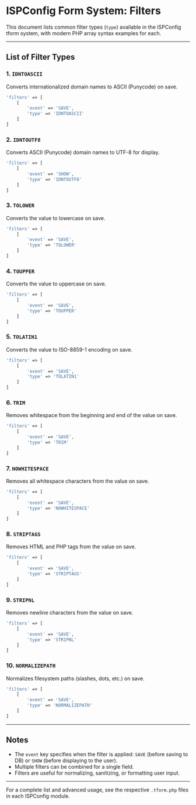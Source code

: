 # ISPConfig Form System: Filters

This document lists common filter types (`type`) available in the ISPConfig tform system, with modern PHP array syntax examples for each.

---

## List of Filter Types

### 1. `IDNTOASCII`
Converts internationalized domain names to ASCII (Punycode) on save.
```php
'filters' => [
    [
        'event' => 'SAVE',
        'type' => 'IDNTOASCII'
    ]
]
```

### 2. `IDNTOUTF8`
Converts ASCII (Punycode) domain names to UTF-8 for display.
```php
'filters' => [
    [
        'event' => 'SHOW',
        'type' => 'IDNTOUTF8'
    ]
]
```

### 3. `TOLOWER`
Converts the value to lowercase on save.
```php
'filters' => [
    [
        'event' => 'SAVE',
        'type' => 'TOLOWER'
    ]
]
```

### 4. `TOUPPER`
Converts the value to uppercase on save.
```php
'filters' => [
    [
        'event' => 'SAVE',
        'type' => 'TOUPPER'
    ]
]
```

### 5. `TOLATIN1`
Converts the value to ISO-8859-1 encoding on save.
```php
'filters' => [
    [
        'event' => 'SAVE',
        'type' => 'TOLATIN1'
    ]
]
```

### 6. `TRIM`
Removes whitespace from the beginning and end of the value on save.
```php
'filters' => [
    [
        'event' => 'SAVE',
        'type' => 'TRIM'
    ]
]
```

### 7. `NOWHITESPACE`
Removes all whitespace characters from the value on save.
```php
'filters' => [
    [
        'event' => 'SAVE',
        'type' => 'NOWHITESPACE'
    ]
]
```

### 8. `STRIPTAGS`
Removes HTML and PHP tags from the value on save.
```php
'filters' => [
    [
        'event' => 'SAVE',
        'type' => 'STRIPTAGS'
    ]
]
```

### 9. `STRIPNL`
Removes newline characters from the value on save.
```php
'filters' => [
    [
        'event' => 'SAVE',
        'type' => 'STRIPNL'
    ]
]
```

### 10. `NORMALIZEPATH`
Normalizes filesystem paths (slashes, dots, etc.) on save.
```php
'filters' => [
    [
        'event' => 'SAVE',
        'type' => 'NORMALIZEPATH'
    ]
]
```

---

## Notes
- The `event` key specifies when the filter is applied: `SAVE` (before saving to DB) or `SHOW` (before displaying to the user).
- Multiple filters can be combined for a single field.
- Filters are useful for normalizing, sanitizing, or formatting user input.

---

For a complete list and advanced usage, see the respective `.tform.php` files in each ISPConfig module.
